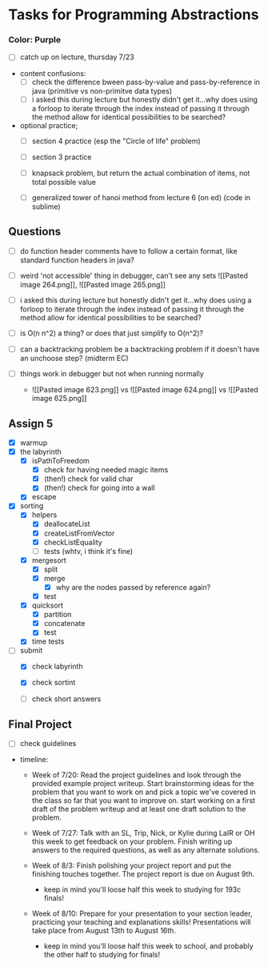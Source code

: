 # Tasks for Programming Abstractions
### Color: Purple

- [ ] catch up on lecture, thursday 7/23
- content confusions:
	- [ ] check the difference bween pass-by-value and pass-by-reference in  java (primitive vs non-primitve data types)
	- [ ] i asked this during lecture but honestly didn't get it...why does using a forloop to iterate through the index instead of passing it through the method allow for identical possibilities to be searched?
- optional practice;
	- [ ] section 4 practice (esp the "Circle of life" problem)
	- [ ] section 3 practice
	- [ ] knapsack problem, but return the actual combination of items, not total possible value
	- [ ] generalized tower of hanoi method from lecture 6 (on ed) (code in sublime)




## Questions
- [ ] do function header comments have to follow a certain format, like standard function headers in java?
- [ ] weird 'not accessible' thing in debugger, can't see any sets ![[Pasted image 264.png]], ![[Pasted image 265.png]]
- [ ]  i asked this during lecture but honestly didn't get it...why does using a forloop to iterate through the index instead of passing it through the method allow for identical possibilities to be searched?
- [ ] is O(n n^2) a thing? or does that just simplify to O(n^2)?
- [ ] can a backtracking problem be a backtracking problem if it doesn't have an unchoose step? (midterm EC)

- [ ] things work in debugger but not when running normally
	- ![[Pasted image 623.png]] vs ![[Pasted image 624.png]] vs ![[Pasted image 625.png]]


## Assign 5
- [x]  warmup
- [X]  the labyrinth
	- [X]  isPathToFreedom
		- [X]  check for having needed magic items
		- [X]  (then!) check for valid char
		- [X]  (then!) check for going into a wall
	- [X]  escape
- [x]  sorting
	- [x]  helpers
		- [x]  deallocateList
		- [x]  createListFromVector
		- [x]  checkListEquality
		- [ ]  tests (whtv, i think it's fine)
	- [x]  mergesort
		- [x]  split
		- [x]  merge
			- [x]  why are the nodes passed by reference again?
		- [x]  test
	- [x]  quicksort
		- [x]  partition
		- [x]  concatenate
		- [x]  test
	- [x]  time tests
- [ ]  submit
	- [x]  check labyrinth
	- [x]  check sortint
	- [ ]  check short answers


## Final Project
- [ ] check guidelines
- timeline:
	- Week of 7/20: Read the project guidelines and look through the provided example project writeup. Start brainstorming ideas for the problem that you want to work on and pick a topic we've covered in the class so far that you want to improve on. start working on a first draft of the problem writeup and at least one draft solution to the problem.

	- Week of 7/27: Talk with an SL, Trip, Nick, or Kylie during LaIR or OH this week to get feedback on your problem. Finish writing up answers to the required questions, as well as any alternate solutions.

	- Week of 8/3: Finish polishing your project report and put the finishing touches together. The project report is due on August 9th.
		- keep in mind you'll loose half this week to studying for 193c finals!

	- Week of 8/10: Prepare for your presentation to your section leader, practicing your teaching and explanations skills! Presentations will take place from August 13th to August 16th. 
		- keep in mind you'll loose half this week to school, and probably the other half to studying for finals!


